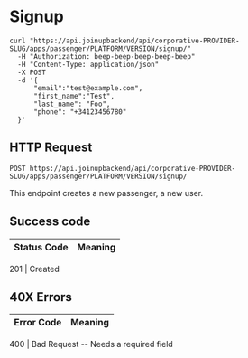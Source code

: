 # Signup

```shell
curl "https://api.joinupbackend/api/corporative-PROVIDER-SLUG/apps/passenger/PLATFORM/VERSION/signup/"
  -H "Authorization: beep-beep-beep-beep-beep"
  -H "Content-Type: application/json"
  -X POST
  -d '{
      "email":"test@example.com", 
      "first_name":"Test",
      "last_name": "Foo",
      "phone": "+34123456780"
  }'

```


## HTTP Request

`POST https://api.joinupbackend/api/corporative-PROVIDER-SLUG/apps/passenger/PLATFORM/VERSION/signup/`

This endpoint creates a new passenger, a new user.

## Success code

Status Code | Meaning
---------- | -------

201 | Created


## 40X Errors

Error Code | Meaning
---------- | -------

400 | Bad Request -- Needs a required field
